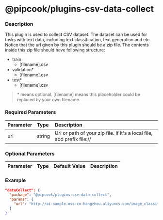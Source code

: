 # @pipcook/plugins-csv-data-collect

### Description

This plugin is used to collect CSV dataset. The dataset can be used for tasks with text data, including text classification, text generation and etc.
Notice that the url given by this plugin should be a zip file. The contents inside this zip file should have following structure:

- train
  - [filename].csv
- validation*
  - [filename].csv
- test*
  - [filename].csv


> \* means optional. [filename] means this placeholder could be replaced by your own filename.


### Required Parameters

| Parameter | Type | Description |
|:----------|:-----|:------------|
|url|string|Url or path of your zip file. If it's a local file, add prefix file://|

### Optional Parameters

| Parameter | Type | Default Value | Description |
|:----------|:-----|:------|:-----|


### Example
```json
"dataCollect": {
  "package": "@pipcook/plugins-csv-data-collect",
  "params": {
    "url": "http://ai-sample.oss-cn-hangzhou.aliyuncs.com/image_classification/datasets/textClassification.zip"
  }
}
```
